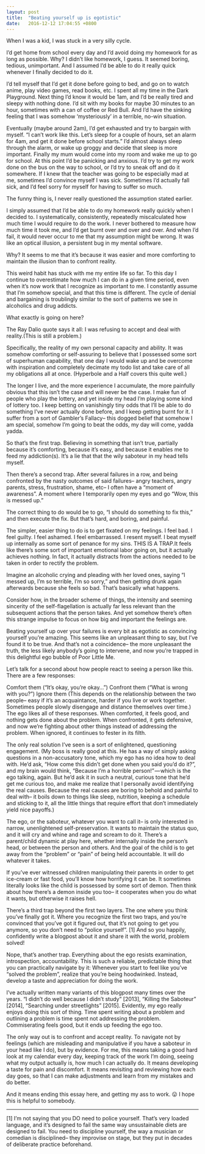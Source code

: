 ```yaml
---
layout: post
title:  "Beating yourself up is egotistic"
date:   2016-12-12 17:04:55 +0800
---
```

When I was a kid, I was stuck in a very silly cycle.

I’d get home from school every day and I’d avoid doing my homework for as long as possible. Why? I didn’t like homework, I guess. It seemed boring, tedious, unimportant. And I assumed I’d be able to do it really quick whenever I finally decided to do it.

I’d tell myself that I’d get it done before going to bed, and go on to watch anime, play video games, read books, etc. I spent all my time in the Dark Playground. Next thing I’d know it would be 1am, and I’d be really tired and sleepy with nothing done. I’d sit with my books for maybe 30 minutes to an hour, sometimes with a can of coffee or Red Bull. And I’d have the sinking feeling that I was somehow ‘mysteriously’ in a terrible, no-win situation.

Eventually (maybe around 2am), I’d get exhausted and try to bargain with myself. “I can’t work like this. Let’s sleep for a couple of hours, set an alarm for 4am, and get it done before school starts.” I’d almost always sleep through the alarm, or wake up groggy and decide that sleep is more important. Finally my mum would come into my room and wake me up to go for school. At this point I’d be panicking and anxious. I’d try to get my work done on the bus on the way to school, or I’d try to sneak off and do it somewhere. If I knew that the teacher was going to be especially mad at me, sometimes I’d convince myself I was sick. Sometimes I’d actually fall sick, and I’d feel sorry for myself for having to suffer so much.

The funny thing is, I never really questioned the assumption stated earlier.

I simply assumed that I’d be able to do my homework really quickly when I decided to. I systematically, consistently, repeatedly miscalculated how much time I would require to do the work. I never bothered to measure how much time it took me, and I’d get burnt over and over and over. And when I’d fail, it would never occur to me that my assumption might be wrong. It was like an optical illusion, a persistent bug in my mental software.

Why? It seems to me that it’s because it was easier and more comforting to maintain the illusion than to confront reality.

This weird habit has stuck with me my entire life so far. To this day I continue to overestimate how much I can do in a given time period, even when it’s now work that I recognize as important to me. I constantly assume that I’m somehow special, and that this time is different. The cycle of denial and bargaining is troublingly similar to the sort of patterns we see in alcoholics and drug addicts.

What exactly is going on here?

The Ray Dalio quote says it all: I was refusing to accept and deal with reality.(This is still a problem.)

Specifically, the reality of my own personal capacity and ability. It was somehow comforting or self-assuring to believe that I possessed some sort of superhuman capability, that one day I would wake up and be overcome with inspiration and completely decimate my todo list and take care of all my obligations all at once. (Hyperbole and a Half covers this quite well.)

The longer I live, and the more experience I accumulate, the more painfully obvious that this isn’t the case and will never be the case. I make fun of people who play the lottery, and yet inside my head I’m playing some kind of lottery too. I keep betting on vanishingly tiny odds that I’ll be able to do something I’ve never actually done before, and I keep getting burnt for it. I suffer from a sort of Gambler’s Fallacy– this dogged belief that somehow I am special, somehow I’m going to beat the odds, my day will come, yadda yadda.

So that’s the first trap. Believing in something that isn’t true, partially because it’s comforting, because it’s easy, and because it enables me to feed my addiction(s). It’s a lie that that the wily saboteur in my head tells myself.

Then there’s a second trap. After several failures in a row, and being confronted by the nasty outcomes of said failures– angry teachers, angry parents, stress, frustration, shame, etc– I often have a “moment of awareness”. A moment where I temporarily open my eyes and go “Wow, this is messed up.”

The correct thing to do would be to go, “I should do something to fix this,” and then execute the fix. But that’s hard, and boring, and painful.

The simpler, easier thing to do is to get fixated on my feelings. I feel bad. I feel guilty. I feel ashamed. I feel embarrassed. I resent myself. I beat myself up internally as some sort of penance for my sins. THIS IS A TRAP.It feels like there’s some sort of important emotional labor going on, but it actually achieves nothing. In fact, it actually distracts from the actions needed to be taken in order to rectify the problem.

Imagine an alcoholic crying and pleading with her loved ones, saying “I messed up, I’m so terrible, I’m so sorry,” and then getting drunk again afterwards because she feels so bad. That’s basically what happens.

Consider how, in the broader scheme of things, the intensity and seeming sincerity of the self-flagellation is actually far less relevant than the subsequent actions that the person takes. And yet somehow there’s often this strange impulse to focus on how big and important the feelings are.

Beating yourself up over your failures is every bit as egotistic as convincing yourself you’re amazing. This seems like an unpleasant thing to say, but I’ve found it to be true. And that’s not a coincidence– the more unpleasant the truth, the less likely anybody’s going to intervene, and now you’re trapped in this delightful ego bubble of Poor Little Me.

Let’s talk for a second about how people react to seeing a person like this. There are a few responses:

Comfort them (“It’s okay, you’re okay…”)
Confront them (“What is wrong with you?”)
Ignore them (This depends on the relationship between the two people– easy if it’s an acquaintance, harder if you live or work together. Sometimes people slowly disengage and distance themselves over time.)
The ego likes all of these responses. When comforted, it feels good, and nothing gets done about the problem. When confronted, it gets defensive, and now we’re fighting about other things instead of addressing the problem. When ignored, it continues to fester in its filth.

The only real solution I’ve seen is a sort of enlightened, questioning engagement. (My boss is really good at this. He has a way of simply asking questions in a non-accusatory tone, which my ego has no idea how to deal with. He’d ask, “How come this didn’t get done when you said you’d do it?”, and my brain would think, “Because I’m a horrible person!” — which is the ego talking, again. But he’d ask it in such a neutral, curious tone that he’d get me curious too, and make me realize that I personally avoid identifying the real causes. Because the real causes are boring to behold and painful to deal with– it boils down to things like sleep, nutrition, keeping a schedule and sticking to it, all the little things that require effort that don’t immediately yield nice payoffs.)

The ego, or the saboteur, whatever you want to call it– is only interested in narrow, unenlightened self-preservation. It wants to maintain the status quo, and it will cry and whine and rage and scream to do it. There’s a parent/child dynamic at play here, whether internally inside the person’s head, or between the person and others. And the goal of the child is to get away from the “problem” or “pain” of being held accountable. It will do whatever it takes.

If you’ve ever witnessed children manipulating their parents in order to get ice-cream or fast food, you’ll know how horrifying it can be. It sometimes literally looks like the child is possessed by some sort of demon. Then think about how there’s a demon inside you too– it cooperates when you do what it wants, but otherwise it raises hell.

There’s a third trap beyond the first two layers. The one where you think you’ve finally got it. Where you recognize the first two traps, and you’re convinced that you’ve got it figured out, that it’s not going to get you anymore, so you don’t need to “police yourself”. [1] And so you happily, confidently write a blogpost about it and share it with the world, problem solved!

Nope, that’s another trap. Everything about the ego resists examination, introspection, accountability. This is such a reliable, predictable thing that you can practically navigate by it: Whenever you start to feel like you’ve “solved the problem”, realize that you’re being hoodwinked. Instead, develop a taste and appreciation for doing the work.

I’ve actually written many variants of this blogpost many times over the years. “I didn’t do well because I didn’t study” [2013], “Killing the Saboteur” [2014], “Searching under streetlights” [2015]. Evidently, my ego really enjoys doing this sort of thing. Time spent writing about a problem and outlining a problem is time spent not addressing the problem. Commiserating feels good, but it ends up feeding the ego too.

The only way out is to confront and accept reality. To navigate not by feelings (which are misleading and manipulative if you have a saboteur in your head like I do), but by evidence. For me, this means taking a good hard look at my calendar every day, keeping track of the work I’m doing, seeing what my output actually is, how much I can actually do. It means developing a taste for pain and discomfort. It means revisiting and reviewing how each day goes, so that I can make adjustments and learn from my mistakes and do better.

And it means ending this essay here, and getting my ass to work. 😛 I hope this is helpful to somebody.

_____

[1] I’m not saying that you DO need to police yourself. That’s very loaded language, and it’s designed to fail the same way unsustainable diets are designed to fail. You need to discipline yourself, the way a musician or comedian is disciplined– they improvise on stage, but they put in decades of deliberate practice beforehand.
